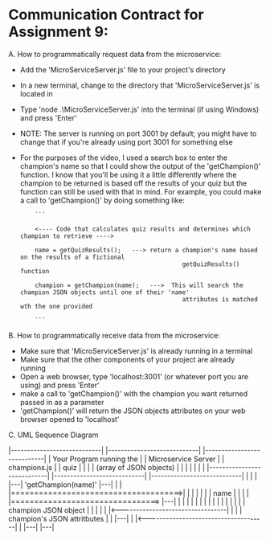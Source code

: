 # Communication Contract for Assignment 9:


A. How to programmatically request data from the microservice:
  * Add the 'MicroServiceServer.js' file to your project's directory
  * In a new terminal, change to the directory that 'MicroServiceServer.js' is located in
  * Type 'node .\MicroServiceServer.js' into the terminal (if using Windows) and press 'Enter'
  * NOTE: The server is running on port 3001 by default; you might have to change that if you're already using port 3001 for something else
  * For the purposes of the video, I used a search box to enter the champion's name so that I could show the output of the 'getChampion()' function.
      I know that you'll be using it a little differently where the champion to be returned is based off the results of your quiz but the function can
      still be used with that in mind. For example, you could make a call to 'getChampion()' by doing something like:

            ```

            <---- Code that calculates quiz results and determines which champion to retrieve ---->

            name = getQuizResults();   ---> return a champion's name based on the results of a fictional
                                                     getQuizResults() function

            champion = getChampion(name);   --->  This will search the champion JSON objects until one of their 'name'
                                                     attributes is matched wth the one provided
    
            ```

B. How to programmatically receive data from the microservice:
  * Make sure that 'MicroServiceServer.js' is already running in a terminal
  * Make sure that the other components of your project are already running
  * Open a web browser, type 'localhost:3001' (or whatever port you are using) and press 'Enter'
  * make a call to 'getChampion()' with the champion you want returned passed in as a parameter
  * 'getChampion()' will return the JSON objects attributes on your web browser opened to 'localhost'


C. UML Sequence Diagram

  |----------------------------|            |----------------------------|          |----------------------------|
  | Your Program running the   |            | Microservice Server        |          | champions.js               |
  | quiz                       |            |                            |          |  (array of JSON objects)   |
  |                            |            |                            |          |                            |
  |----------------------------|            |----------------------------|          |----------------------------|
                |                                          |                                      |
              |---|              'getChampion(name)'     |---|                                    |
              |   |=====================================>|   |                                    |
              |   |                                      |   |               name                 |
              |   |                                      |   |================================> |---|
              |   |                                      |   |                                  |   |
              |   |                                      |   |                                  |   |
              |   |                                      |   |        champion JSON object      |   |
              |   |                                      |   |<---------------------------------|   |
              |   |      champion's JSON attritbutes     |   |                                  |---|
              |   |<-------------------------------------|   |
              |---|                                      |---|
  
